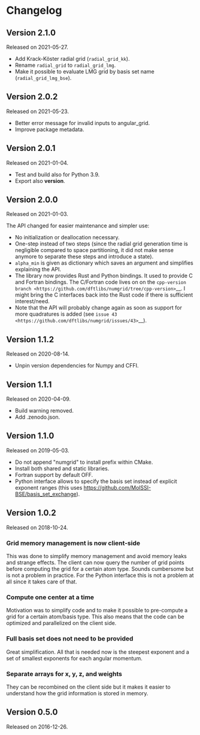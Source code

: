 # Changelog


## Version 2.1.0

Released on 2021-05-27.

- Add Krack-Köster radial grid (`radial_grid_kk`).
- Rename `radial_grid` to `radial_grid_lmg`.
- Make it possible to evaluate LMG grid by basis set name
  (`radial_grid_lmg_bse`).


## Version 2.0.2

Released on 2021-05-23.

- Better error message for invalid inputs to angular_grid.
- Improve package metadata.


## Version 2.0.1

Released on 2021-01-04.

- Test and build also for Python 3.9.
- Export also __version__.


## Version 2.0.0

Released on 2021-01-03.

The API changed for easier maintenance and simpler use:

- No initialization or deallocation necessary.
- One-step instead of two steps (since the radial grid generation time is
  negligible compared to space partitioning, it did not make sense anymore to
  separate these steps and introduce a state).
- ``alpha_min`` is given as dictionary which saves an argument and simplifies
  explaining the API.
- The library now provides Rust and Python bindings. It used to provide C and
  Fortran bindings. The C/Fortran code lives on on the `cpp-version branch
  <https://github.com/dftlibs/numgrid/tree/cpp-version>`__.  I might bring the
  C interfaces back into the Rust code if there is sufficient interest/need.
- Note that the API will probably change again as soon as support for more
  quadratures is added (see `issue 43
  <https://github.com/dftlibs/numgrid/issues/43>`__).


## Version 1.1.2

Released on 2020-08-14.

- Unpin version dependencies for Numpy and CFFI.


## Version 1.1.1

Released on 2020-04-09.

- Build warning removed.
- Add .zenodo.json.


## Version 1.1.0

Released on 2019-05-03.

- Do not append "numgrid" to install prefix within CMake.
- Install both shared and static libraries.
- Fortran support by default OFF.
- Python interface allows to specify the basis set instead of explicit exponent ranges
  (this uses https://github.com/MolSSI-BSE/basis_set_exchange).


## Version 1.0.2

Released on 2018-10-24.


### Grid memory management is now client-side

This was done to simplify memory management and avoid memory leaks and
strange effects. The client can now query the number of grid points
before computing the grid for a certain atom type. Sounds cumbersome but
is not a problem in practice. For the Python interface this is not a
problem at all since it takes care of that.


### Compute one center at a time

Motivation was to simplify code and to make it possible to pre-compute a
grid for a certain atom/basis type. This also means that the code can be
optimized and parallelized on the client side.


### Full basis set does not need to be provided

Great simplification. All that is needed now is the steepest exponent
and a set of smallest exponents for each angular momentum.


### Separate arrays for x, y, z, and weights

They can be recombined on the client side but it makes it easier to
understand how the grid information is stored in memory.


## Version 0.5.0

Released on 2016-12-26.
